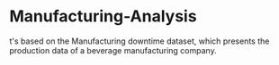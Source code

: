 # Manufacturing-Analysis
t's based on the Manufacturing downtime dataset, which presents the production data of a beverage manufacturing company.
